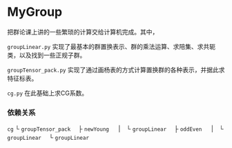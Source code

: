 # MyGroup

把群论课上讲的一些繁琐的计算交给计算机完成。其中，

`groupLinear.py` 实现了最基本的群置换表示、群的乘法运算、求陪集、求共轭类，以及找到一些正规子群。

`groupTensor_pack.py` 实现了通过画杨表的方式计算置换群的各种表示，并据此求特征标表。

`cg.py` 在此基础上求CG系数。

### 依赖关系

`cg`
 └ `groupTensor_pack`
　├ `newYoung`
　 |　└ `groupLinear`
　├ `oddEven`
　 |　└ `groupLinear`
　└ `groupLinear`